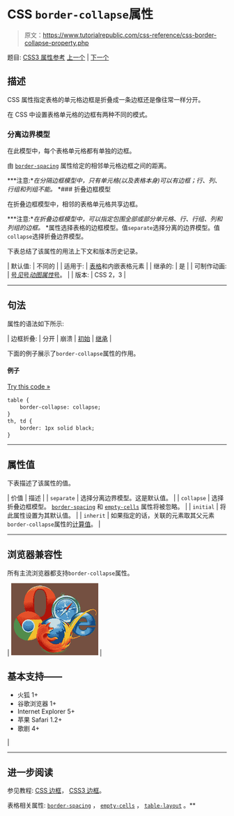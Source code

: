 # CSS `border-collapse`属性

> 原文：<https://www.tutorialrepublic.com/css-reference/css-border-collapse-property.php>

题目: [CSS3 属性参考](css3-properties.php) [上一个](css-border-bottom-width-property.php) | [下一个](css-border-color-property.php)

## 描述

CSS 属性指定表格的单元格边框是折叠成一条边框还是像往常一样分开。

在 CSS 中设置表格单元格的边框有两种不同的模式。

### 分离边界模型

在此模型中，每个表格单元格都有单独的边框。

由 [`border-spacing`](css-border-spacing-property.php) 属性给定的相邻单元格边框之间的距离。

 ***注意:**在分隔边框模型中，只有单元格(以及表格本身)可以有边框；行、列、行组和列组不能。*  *### 折叠边框模型

在折叠边框模型中，相邻的表格单元格共享边框。

 ***注意:**在折叠边框模型中，可以指定包围全部或部分单元格、行、行组、列和列组的边框。*  *属性选择表格的边框模型。值`separate`选择分离的边界模型。值`collapse`选择折叠边界模型。

下表总结了该属性的用法上下文和版本历史记录。

| 默认值: | 不同的 |
| 适用于: | [表格](../html-tutorial/html-tables.php)和内嵌表格元素 |
| 继承的: | 是 |
| 可制作动画: | [号*见*号*动图属性*号](css-animatable-properties.php)。 |
| 版本: | CSS 2，3 |

* * *

## 句法

属性的语法如下所示:

| 边框折叠: | 分开 &#124; 崩溃 &#124; [初始](../definitions.php#initial) &#124; [继承](../definitions.php#inherit) |

下面的例子展示了`border-collapse`属性的作用。

#### 例子

[Try this code »](../codelab.php?topic=css&file=border-collapse-property "Try this code using online Editor")

```
table {
    border-collapse: collapse;
}
th, td {
    border: 1px solid black;
}
```

* * *

## 属性值

下表描述了该属性的值。

| 价值 | 描述 |
| `separate` | 选择分离边界模型。这是默认值。 |
| `collapse` | 选择折叠边框模型。 [`border-spacing`](css-border-spacing-property.php) 和 [`empty-cells`](css-empty-cells-property.php) 属性将被忽略。 |
| `initial` | 将此属性设置为其默认值。 |
| `inherit` | 如果指定的话，关联的元素取其父元素`border-collapse`属性的[计算值](../definitions.php#computed-value)。 |

* * *

## 浏览器兼容性

所有主流浏览器都支持`border-collapse`属性。

| ![Browsers Icon](img/e9331123c77668c1832e541c2fca1002.png) | 

## 基本支持——

*   火狐 1+
*   谷歌浏览器 1+
*   Internet Explorer 5+
*   苹果 Safari 1.2+
*   歌剧 4+

 |

* * *

## 进一步阅读

参见教程: [CSS 边框](../css-tutorial/css-border.php)， [CSS3 边框](../css-tutorial/css3-border.php)。

表格相关属性: [`border-spacing`](css-border-spacing-property.php) ， [`empty-cells`](css-empty-cells-property.php) ， [`table-layout`](css-table-layout-property.php) 。**